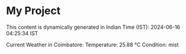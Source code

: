 # My Project

This content is dynamically generated in Indian Time (IST): 2024-06-16 04:25:34 IST


Current Weather in Coimbatore:
Temperature: 25.88 °C
Condition: mist
